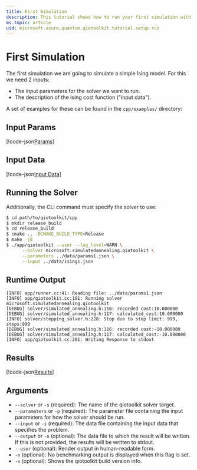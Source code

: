 ```yaml
---
title: First Simulation
description: This tutorial shows how to run your first simulation with qiotoolkit.
ms.topic: article
uid: microsoft.azure.quantum.qiotoolkit.tutorial.setup.run
---
```


First Simulation
================

The first simulation we are going to simulate a simple Ising model.
For this we need 2 inputs:

  * The input parameters for the solver we want to run.
  * The description of the Ising cost function ("input data").

A set of examples for these can be found in the `cpp/examples/` directory:


Input Params
------------

[!code-json[Params](../../../cpp/examples/params.sa.json)]


Input Data
----------

[!code-json[Input Data](../../../cpp/examples/input-data.ising.json)]


Running the Solver
------------------

Additionally, the CLI command must specify the solver to use:

```bash
$ cd path/to/qiotoolkit/cpp
$ mkdir release_build
$ cd release_build
$ cmake .. -DCMAKE_BUILD_TYPE=Release
$ make -j8
$ ./app/qiotoolkit --user --log_level=WARN \
      --solver microsoft.simulatedannealing.qiotoolkit \
      --parameters ../data/params1.json \
      --input ../data/ising1.json
```

Runtime Output
--------------

```
[INFO] app/runner.cc:41: Reading file: ../data/params1.json
[INFO] app/qiotoolkit.cc:191: Running solver microsoft.simulatedannealing.qiotoolkit
[DEBUG] solver/simulated_annealing.h:116: recorded cost:10.000000
[DEBUG] solver/simulated_annealing.h:117: calculated_cost:10.000000
[INFO] solver/stepping_solver.h:228: Stop due to step limit: 999, steps:999
[DEBUG] solver/simulated_annealing.h:116: recorded cost:-10.000000
[DEBUG] solver/simulated_annealing.h:117: calculated_cost:-10.000000
[INFO] app/qiotoolkit.cc:201: Writing Response to stdout
```

Results
-------

[!code-json[Results](../../../data/results/ising1_out.json)]

Arguments
--------------
- `--solver` or `-s` (required): The name of the qiotoolkit solver target.
- `--parameters` or `-p` (required): The parameter file containing the input parameters for how the solver should be run.
- `--input` or `-i` (required): The data file containing the input data that specifies the problem.
- `--output` or `-o` (optional): The data file to which the result will be written. If this is not provided, the results will be written to stdout.
- `--user` (optional): Render output in human-readable form.
- `-n` (optional): No benchmarking output is displayed when this flag is set.
- `-v` (optional): Shows the qiotoolkit build version info.

